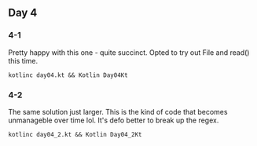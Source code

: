 ## Day 4

### 4-1

Pretty happy with this one - quite succinct. Opted to try out File and read() this time.

```
kotlinc day04.kt && Kotlin Day04Kt
```

### 4-2

The same solution just larger. This is the kind of code that becomes unmanageble over time lol.
It's defo better to break up the regex.

```
kotlinc day04_2.kt && Kotlin Day04_2Kt
```
